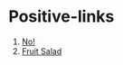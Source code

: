 # Positive-links

1. [No!](http://coub.com/view/utcum)
2. [Fruit Salad](https://youtu.be/Wtxm8HdmJBw)
